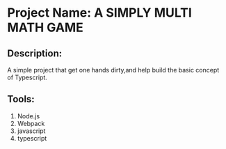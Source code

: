 # Project Name: A SIMPLY MULTI MATH GAME

## Description:
A simple project that get one hands dirty,and help build the basic concept
of Typescript.

## Tools:
1. Node.js
2. Webpack
3. javascript
4. typescript